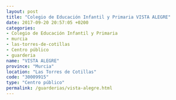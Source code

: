 ```yaml
---
layout: post
title: "Colegio de Educación Infantil y Primaria VISTA ALEGRE"
date: 2017-09-20 20:57:05 +0200
categories:
- Colegio de Educación Infantil y Primaria
- murcia
- las-torres-de-cotillas
- Centro público
- guarderia
name: "VISTA ALEGRE"
province: "Murcia"
location: "Las Torres de Cotillas"
code: "30009915"
type: "Centro público"
permalink: /guarderias/vista-alegre.html
---
```

